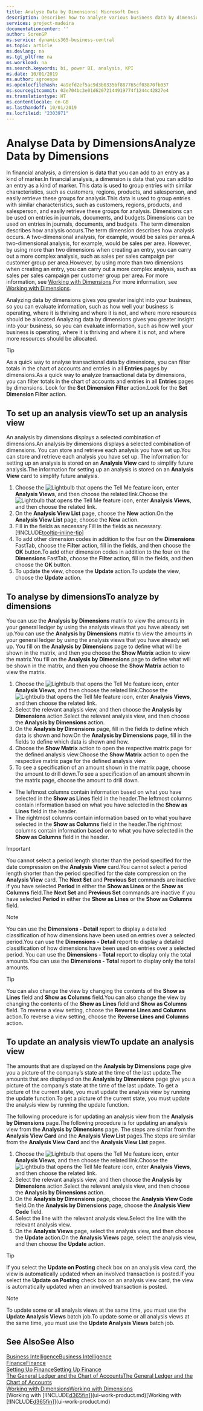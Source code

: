 ```yaml
---
title: Analyse Data by Dimensions| Microsoft Docs
description: Describes how to analyse various business data by dimensions.
services: project-madeira
documentationcenter: ''
author: SorenGP
ms.service: dynamics365-business-central
ms.topic: article
ms.devlang: na
ms.tgt_pltfrm: na
ms.workload: na
ms.search.keywords: bi, power BI, analysis, KPI
ms.date: 10/01/2019
ms.author: sgroespe
ms.openlocfilehash: 4a9efd2ef5ac9d3b0335bf887765cf03870fb037
ms.sourcegitcommit: 02e704bc3e01d62072144919774f1244c42827e4
ms.translationtype: HT
ms.contentlocale: en-GB
ms.lasthandoff: 10/01/2019
ms.locfileid: "2303971"
---
```

#  <a name="analyze-data-by-dimensions"></a><span data-ttu-id="54951-103">Analyse Data by Dimensions</span><span class="sxs-lookup"><span data-stu-id="54951-103">Analyze Data by Dimensions</span></span>
<span data-ttu-id="54951-104">In financial analysis, a dimension is data that you can add to an entry as a kind of marker.</span><span class="sxs-lookup"><span data-stu-id="54951-104">In financial analysis, a dimension is data that you can add to an entry as a kind of marker.</span></span> <span data-ttu-id="54951-105">This data is used to group entries with similar characteristics, such as customers, regions, products, and salesperson, and easily retrieve these groups for analysis.</span><span class="sxs-lookup"><span data-stu-id="54951-105">This data is used to group entries with similar characteristics, such as customers, regions, products, and salesperson, and easily retrieve these groups for analysis.</span></span> <span data-ttu-id="54951-106">Dimensions can be used on entries in journals, documents, and budgets.</span><span class="sxs-lookup"><span data-stu-id="54951-106">Dimensions can be used on entries in journals, documents, and budgets.</span></span> <span data-ttu-id="54951-107">The term dimension describes how analysis occurs.</span><span class="sxs-lookup"><span data-stu-id="54951-107">The term dimension describes how analysis occurs.</span></span> <span data-ttu-id="54951-108">A two-dimensional analysis, for example, would be sales per area.</span><span class="sxs-lookup"><span data-stu-id="54951-108">A two-dimensional analysis, for example, would be sales per area.</span></span> <span data-ttu-id="54951-109">However, by using more than two dimensions when creating an entry, you can carry out a more complex analysis, such as sales per sales campaign per customer group per area.</span><span class="sxs-lookup"><span data-stu-id="54951-109">However, by using more than two dimensions when creating an entry, you can carry out a more complex analysis, such as sales per sales campaign per customer group per area.</span></span> <span data-ttu-id="54951-110">For more information, see [Working with Dimensions](finance-dimensions.md).</span><span class="sxs-lookup"><span data-stu-id="54951-110">For more information, see [Working with Dimensions](finance-dimensions.md).</span></span>

<span data-ttu-id="54951-111">Analyzing data by dimensions gives you greater insight into your business, so you can evaluate information, such as how well your business is operating, where it is thriving and where it is not, and where more resources should be allocated.</span><span class="sxs-lookup"><span data-stu-id="54951-111">Analyzing data by dimensions gives you greater insight into your business, so you can evaluate information, such as how well your business is operating, where it is thriving and where it is not, and where more resources should be allocated.</span></span>

> [!TIP]
> <span data-ttu-id="54951-112">As a quick way to analyse transactional data by dimensions, you can filter totals in the chart of accounts and entries in all **Entries** pages by dimensions.</span><span class="sxs-lookup"><span data-stu-id="54951-112">As a quick way to analyze transactional data by dimensions, you can filter totals in the chart of accounts and entries in all **Entries** pages by dimensions.</span></span> <span data-ttu-id="54951-113">Look for the **Set Dimension Filter** action.</span><span class="sxs-lookup"><span data-stu-id="54951-113">Look for the **Set Dimension Filter** action.</span></span>

## <a name="to-set-up-an-analysis-view"></a><span data-ttu-id="54951-114">To set up an analysis view</span><span class="sxs-lookup"><span data-stu-id="54951-114">To set up an analysis view</span></span>  
<span data-ttu-id="54951-115">An analysis by dimensions displays a selected combination of dimensions.</span><span class="sxs-lookup"><span data-stu-id="54951-115">An analysis by dimensions displays a selected combination of dimensions.</span></span> <span data-ttu-id="54951-116">You can store and retrieve each analysis you have set up.</span><span class="sxs-lookup"><span data-stu-id="54951-116">You can store and retrieve each analysis you have set up.</span></span> <span data-ttu-id="54951-117">The information for setting up an analysis is stored on an **Analysis View** card to simplify future analysis.</span><span class="sxs-lookup"><span data-stu-id="54951-117">The information for setting up an analysis is stored on an **Analysis View** card to simplify future analysis.</span></span>  

1. <span data-ttu-id="54951-118">Choose the ![Lightbulb that opens the Tell Me feature](media/ui-search/search_small.png "Tell me what you want to do") icon, enter **Analysis Views**, and then choose the related link.</span><span class="sxs-lookup"><span data-stu-id="54951-118">Choose the ![Lightbulb that opens the Tell Me feature](media/ui-search/search_small.png "Tell me what you want to do") icon, enter **Analysis Views**, and then choose the related link.</span></span>  
2. <span data-ttu-id="54951-119">On the **Analysis View List** page, choose the **New** action.</span><span class="sxs-lookup"><span data-stu-id="54951-119">On the **Analysis View List** page, choose the **New** action.</span></span>
3. <span data-ttu-id="54951-120">Fill in the fields as necessary.</span><span class="sxs-lookup"><span data-stu-id="54951-120">Fill in the fields as necessary.</span></span> [!INCLUDE[tooltip-inline-tip](includes/tooltip-inline-tip_md.md)]
4. <span data-ttu-id="54951-121">To add other dimension codes in addition to the four on the **Dimensions** FastTab, choose the **Filter** action, fill in the fields, and then choose the **OK** button.</span><span class="sxs-lookup"><span data-stu-id="54951-121">To add other dimension codes in addition to the four on the **Dimensions** FastTab, choose the **Filter** action, fill in the fields, and then choose the **OK** button.</span></span>  
5. <span data-ttu-id="54951-122">To update the view, choose the **Update** action.</span><span class="sxs-lookup"><span data-stu-id="54951-122">To update the view, choose the **Update** action.</span></span>

## <a name="to-analyze-by-dimensions"></a><span data-ttu-id="54951-123">To analyse by dimensions</span><span class="sxs-lookup"><span data-stu-id="54951-123">To analyze by dimensions</span></span>
<span data-ttu-id="54951-124">You can use the **Analysis by Dimensions** matrix to view the amounts in your general ledger by using the analysis views that you have already set up.</span><span class="sxs-lookup"><span data-stu-id="54951-124">You can use the **Analysis by Dimensions** matrix to view the amounts in your general ledger by using the analysis views that you have already set up.</span></span> <span data-ttu-id="54951-125">You fill on the **Analysis by Dimensions** page to define what will be shown in the matrix, and then you choose the **Show Matrix** action to view the matrix.</span><span class="sxs-lookup"><span data-stu-id="54951-125">You fill on the **Analysis by Dimensions** page to define what will be shown in the matrix, and then you choose the **Show Matrix** action to view the matrix.</span></span>  

1. <span data-ttu-id="54951-126">Choose the ![Lightbulb that opens the Tell Me feature](media/ui-search/search_small.png "Tell me what you want to do") icon, enter **Analysis Views**, and then choose the related link.</span><span class="sxs-lookup"><span data-stu-id="54951-126">Choose the ![Lightbulb that opens the Tell Me feature](media/ui-search/search_small.png "Tell me what you want to do") icon, enter **Analysis Views**, and then choose the related link.</span></span>  
2. <span data-ttu-id="54951-127">Select the relevant analysis view,  and then choose the **Analysis by Dimensions** action.</span><span class="sxs-lookup"><span data-stu-id="54951-127">Select the relevant analysis view,  and then choose the **Analysis by Dimensions** action.</span></span>
3. <span data-ttu-id="54951-128">On the **Analysis by Dimensions** page, fill in the fields to define which data is shown and how.</span><span class="sxs-lookup"><span data-stu-id="54951-128">On the **Analysis by Dimensions** page, fill in the fields to define which data is shown and how.</span></span>
4. <span data-ttu-id="54951-129">Choose the **Show Matrix** action to open the respective matrix page for the defined analysis view.</span><span class="sxs-lookup"><span data-stu-id="54951-129">Choose the **Show Matrix** action to open the respective matrix page for the defined analysis view.</span></span>
5. <span data-ttu-id="54951-130">To see a specification of an amount shown in the matrix page, choose the amount to drill down.</span><span class="sxs-lookup"><span data-stu-id="54951-130">To see a specification of an amount shown in the matrix page, choose the amount to drill down.</span></span>  

- <span data-ttu-id="54951-131">The leftmost columns contain information based on what you have selected in the **Show as Lines** field in the header.</span><span class="sxs-lookup"><span data-stu-id="54951-131">The leftmost columns contain information based on what you have selected in the **Show as Lines** field in the header.</span></span>  
- <span data-ttu-id="54951-132">The rightmost columns contain information based on to what you have selected in the **Show as Columns** field in the header.</span><span class="sxs-lookup"><span data-stu-id="54951-132">The rightmost columns contain information based on to what you have selected in the **Show as Columns** field in the header.</span></span>

> [!IMPORTANT]  
>   <span data-ttu-id="54951-133">You cannot select a period length shorter than the period specified for the date compression on the **Analysis View** card.</span><span class="sxs-lookup"><span data-stu-id="54951-133">You cannot select a period length shorter than the period specified for the date compression on the **Analysis View** card.</span></span> <span data-ttu-id="54951-134">The **Next Set** and **Previous Set** commands are inactive if you have selected **Period** in either the **Show as Lines** or the **Show as Columns** field.</span><span class="sxs-lookup"><span data-stu-id="54951-134">The **Next Set** and **Previous Set** commands are inactive if you have selected **Period** in either the **Show as Lines** or the **Show as Columns** field.</span></span>  

> [!NOTE]  
>   <span data-ttu-id="54951-135">You can use the **Dimensions - Detail** report to display a detailed classification of how dimensions have been used on entries over a selected period.</span><span class="sxs-lookup"><span data-stu-id="54951-135">You can use the **Dimensions - Detail** report to display a detailed classification of how dimensions have been used on entries over a selected period.</span></span> <span data-ttu-id="54951-136">You can use the **Dimensions - Total** report to display only the total amounts.</span><span class="sxs-lookup"><span data-stu-id="54951-136">You can use the **Dimensions - Total** report to display only the total amounts.</span></span>  

> [!TIP]  
>   <span data-ttu-id="54951-137">You can also change the view by changing the contents of the **Show as Lines** field and **Show as Columns** field.</span><span class="sxs-lookup"><span data-stu-id="54951-137">You can also change the view by changing the contents of the **Show as Lines** field and **Show as Columns** field.</span></span> <span data-ttu-id="54951-138">To reverse a view setting, choose the **Reverse Lines and Columns** action.</span><span class="sxs-lookup"><span data-stu-id="54951-138">To reverse a view setting, choose the **Reverse Lines and Columns** action.</span></span>

## <a name="to-update-an-analysis-view"></a><span data-ttu-id="54951-139">To update an analysis view</span><span class="sxs-lookup"><span data-stu-id="54951-139">To update an analysis view</span></span>  
<span data-ttu-id="54951-140">The amounts that are displayed on the **Analysis by Dimensions** page give you a picture of the company’s state at the time of the last update.</span><span class="sxs-lookup"><span data-stu-id="54951-140">The amounts that are displayed on the **Analysis by Dimensions** page give you a picture of the company’s state at the time of the last update.</span></span> <span data-ttu-id="54951-141">To get a picture of the current state, you must update the analysis view by running the update function.</span><span class="sxs-lookup"><span data-stu-id="54951-141">To get a picture of the current state, you must update the analysis view by running the update function.</span></span>

<span data-ttu-id="54951-142">The following procedure is for updating an analysis view from the **Analysis by Dimensions** page.</span><span class="sxs-lookup"><span data-stu-id="54951-142">The following procedure is for updating an analysis view from the **Analysis by Dimensions** page.</span></span> <span data-ttu-id="54951-143">The steps are similar from the **Analysis View Card** and the **Analysis View List** pages.</span><span class="sxs-lookup"><span data-stu-id="54951-143">The steps are similar from the **Analysis View Card** and the **Analysis View List** pages.</span></span>  

1. <span data-ttu-id="54951-144">Choose the ![Lightbulb that opens the Tell Me feature](media/ui-search/search_small.png "Tell me what you want to do") icon, enter **Analysis Views**, and then choose the related link.</span><span class="sxs-lookup"><span data-stu-id="54951-144">Choose the ![Lightbulb that opens the Tell Me feature](media/ui-search/search_small.png "Tell me what you want to do") icon, enter **Analysis Views**, and then choose the related link.</span></span>
2. <span data-ttu-id="54951-145">Select the relevant analysis view,  and then choose the **Analysis by Dimensions** action.</span><span class="sxs-lookup"><span data-stu-id="54951-145">Select the relevant analysis view,  and then choose the **Analysis by Dimensions** action.</span></span>
2. <span data-ttu-id="54951-146">On the **Analysis by Dimensions** page, choose the **Analysis View Code** field.</span><span class="sxs-lookup"><span data-stu-id="54951-146">On the **Analysis by Dimensions** page, choose the **Analysis View Code** field.</span></span>  
3. <span data-ttu-id="54951-147">Select the line with the relevant analysis view.</span><span class="sxs-lookup"><span data-stu-id="54951-147">Select the line with the relevant analysis view.</span></span>  
4. <span data-ttu-id="54951-148">On the **Analysis Views** page, select the analysis view, and then choose the **Update** action.</span><span class="sxs-lookup"><span data-stu-id="54951-148">On the **Analysis Views** page, select the analysis view, and then choose the **Update** action.</span></span>  

> [!TIP]  
>   <span data-ttu-id="54951-149">If you select the **Update on Posting** check box on an analysis view card, the view is automatically updated when an involved transaction is posted.</span><span class="sxs-lookup"><span data-stu-id="54951-149">If you select the **Update on Posting** check box on an analysis view card, the view is automatically updated when an involved transaction is posted.</span></span>

> [!NOTE]  
>   <span data-ttu-id="54951-150">To update some or all analysis views at the same time, you must use the **Update Analysis Views** batch job.</span><span class="sxs-lookup"><span data-stu-id="54951-150">To update some or all analysis views at the same time, you must use the **Update Analysis Views** batch job.</span></span>  

## <a name="see-also"></a><span data-ttu-id="54951-151">See Also</span><span class="sxs-lookup"><span data-stu-id="54951-151">See Also</span></span>
[<span data-ttu-id="54951-152">Business Intelligence</span><span class="sxs-lookup"><span data-stu-id="54951-152">Business Intelligence</span></span>](bi.md)  
[<span data-ttu-id="54951-153">Finance</span><span class="sxs-lookup"><span data-stu-id="54951-153">Finance</span></span>](finance.md)  
[<span data-ttu-id="54951-154">Setting Up Finance</span><span class="sxs-lookup"><span data-stu-id="54951-154">Setting Up Finance</span></span>](finance-setup-finance.md)  
[<span data-ttu-id="54951-155">The General Ledger and the Chart of Accounts</span><span class="sxs-lookup"><span data-stu-id="54951-155">The General Ledger and the Chart of Accounts</span></span>](finance-general-ledger.md)  
[<span data-ttu-id="54951-156">Working with Dimensions</span><span class="sxs-lookup"><span data-stu-id="54951-156">Working with Dimensions</span></span>](finance-dimensions.md)  
<span data-ttu-id="54951-157">[Working with [!INCLUDE[d365fin](includes/d365fin_md.md)]](ui-work-product.md)</span><span class="sxs-lookup"><span data-stu-id="54951-157">[Working with [!INCLUDE[d365fin](includes/d365fin_md.md)]](ui-work-product.md)</span></span>  
